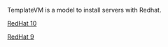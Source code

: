 TemplateVM is a model to install servers with Redhat.   

[RedHat 10](../../../TemplateVM/wiki/101Installation)  

[RedHat 9](../../../TemplateVM/wiki/01Installation)  
